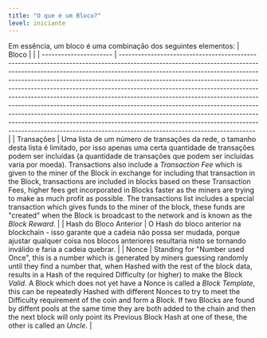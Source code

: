 ```yaml
---
title: "O que é um Bloco?"
level: iniciante
---
```


Em essência, um bloco é uma combinação dos seguintes elementos:
| Bloco                  |                                                                                                                                                                                                                                                                                                                                                                                                                                                                                                                                                                                                                                                                                                                                                                          |
| ---------------------- | ------------------------------------------------------------------------------------------------------------------------------------------------------------------------------------------------------------------------------------------------------------------------------------------------------------------------------------------------------------------------------------------------------------------------------------------------------------------------------------------------------------------------------------------------------------------------------------------------------------------------------------------------------------------------------------------------------------------------------------------------------------------------ |
| Transações             | Uma lista de um número de transações da rede, o tamanho desta lista é limitado, por isso apenas uma certa quantidade de transações podem ser incluídas (a quantidade de transações que podem ser incluídas varia por moeda).  Transactions also include a *Transaction Fee* which is given to the miner of the Block in exchange for including that transaction in the Block, transactions are included in blocks based on these Transaction Fees, higher fees get incorporated in Blocks faster as the miners are trying to make as much profit as possible. The transactions list includes a special transaction which gives funds to the miner of the block, these funds are "created" when the Block is broadcast to the network and is known as the *Block Reward*. |
| Hash do Bloco Anterior | O Hash do bloco anterior na blockchain - isso garante que a cadeia não possa ser mudada, porque ajustar qualquer coisa nos blocos anteriores resultaria nisto se tornando inválido e faria a cadeia quebrar.                                                                                                                                                                                                                                                                                                                                                                                                                                                                                                                                                             |
| Nonce                  | Standing for "Number used Once", this is a number which is generated by miners guessing randomly until they find a number that, when Hashed with the rest of the block data, results in a Hash of the required Difficulty (or higher) to make the Block *Valid*. A Block which does not yet have a Nonce is called a *Block Template*, this can be repeatedly Hashed with different Nonces to try to meet the Difficulty requirement of the coin and form a Block. If two Blocks are found by diffent pools at the same time they are both added to the chain and then the next block will only point its Previous Block Hash at one of these, the other is called an *Uncle*.                                                                                           |


